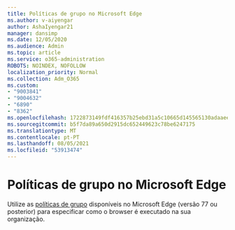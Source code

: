 ```yaml
---
title: Políticas de grupo no Microsoft Edge
ms.author: v-aiyengar
author: AshaIyengar21
manager: dansimp
ms.date: 12/05/2020
ms.audience: Admin
ms.topic: article
ms.service: o365-administration
ROBOTS: NOINDEX, NOFOLLOW
localization_priority: Normal
ms.collection: Adm_O365
ms.custom:
- "9003841"
- "9004632"
- "6890"
- "8362"
ms.openlocfilehash: 1722873149fdf416357b25ebd31a5c10665d145565130adaaee6cee30af0bdcb
ms.sourcegitcommit: b5f7da89a650d2915dc652449623c78be6247175
ms.translationtype: MT
ms.contentlocale: pt-PT
ms.lasthandoff: 08/05/2021
ms.locfileid: "53913474"
---
```

# <a name="group-policies-in-microsoft-edge"></a>Políticas de grupo no Microsoft Edge

Utilize as [políticas de grupo](https://go.microsoft.com/fwlink/?linkid=2134623) disponíveis no Microsoft Edge (versão 77 ou posterior) para especificar como o browser é executado na sua organização.
